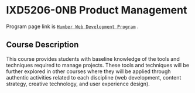 # IXD5206-0NB Product Management

Program page link is [`Humber Web Development Program`](https://mediaarts.humber.ca/programs/web-development.html) .

## Course Description

This course provides students with baseline knowledge of the tools and techniques required to manage projects. These tools and techniques will be further explored in other courses where they will be applied through authentic activities related to each discipline (web development, content strategy, creative technology, and user experience design).
